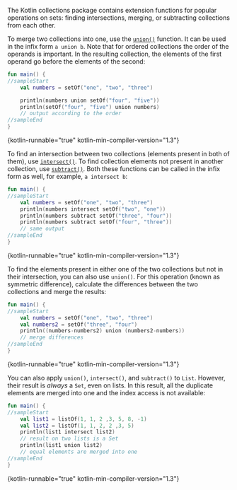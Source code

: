 [//]: # (title: Set-specific operations)

The Kotlin collections package contains extension functions for popular operations on sets: finding intersections, merging,
or subtracting collections from each other.

To merge two collections into one, use the [`union()`](https://kotlinlang.org/api/latest/jvm/stdlib/kotlin.collections/union.html)
function. It can be used in the infix form `a union b`.
Note that for ordered collections the order of the operands is important. In the resulting collection, the elements of the
first operand go before the elements of the second:

```kotlin
fun main() {
//sampleStart
    val numbers = setOf("one", "two", "three")

    println(numbers union setOf("four", "five"))
    println(setOf("four", "five") union numbers)
    // output according to the order
//sampleEnd
}
```
{kotlin-runnable="true" kotlin-min-compiler-version="1.3"}

To find an intersection between two collections (elements present in both of them), use [`intersect()`](https://kotlinlang.org/api/latest/jvm/stdlib/kotlin.collections/intersect.html).
To find collection elements not present in another collection, use [`subtract()`](https://kotlinlang.org/api/latest/jvm/stdlib/kotlin.collections/subtract.html). 
Both these functions can be called in the infix form as well, for example, `a intersect b`:

```kotlin
fun main() {
//sampleStart
    val numbers = setOf("one", "two", "three")
    println(numbers intersect setOf("two", "one"))
    println(numbers subtract setOf("three", "four"))
    println(numbers subtract setOf("four", "three"))
    // same output
//sampleEnd
}
```
{kotlin-runnable="true" kotlin-min-compiler-version="1.3"}

To find the elements present in either one of the two collections but not in their intersection, you can also use `union()`. 
For this operation (known as symmetric difference), calculate the differences between the two collections and merge the 
results:

```kotlin
fun main() {
//sampleStart
    val numbers = setOf("one", "two", "three")
    val numbers2 = setOf("three", "four")
    println((numbers-numbers2) union (numbers2-numbers))
    // merge differences 
//sampleEnd
}
```
{kotlin-runnable="true" kotlin-min-compiler-version="1.3"}

You can also apply `union()`, `intersect()`, and `subtract()` to `List`.
However, their result is _always_ a `Set`, even on lists. In this result, all the duplicate elements are merged into one 
and the index access is not available:

```kotlin
fun main() {
//sampleStart
    val list1 = listOf(1, 1, 2 ,3, 5, 8, -1)
    val list2 = listOf(1, 1, 2, 2 ,3, 5)
    println(list1 intersect list2)
    // result on two lists is a Set
    println(list1 union list2)
    // equal elements are merged into one
//sampleEnd
}
```
{kotlin-runnable="true" kotlin-min-compiler-version="1.3"}
